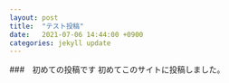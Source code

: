 ```yaml
---
layout: post
title:  "テスト投稿"
date:   2021-07-06 14:44:00 +0900
categories: jekyll update
---
```


###　初めての投稿です
初めてこのサイトに投稿しました。
